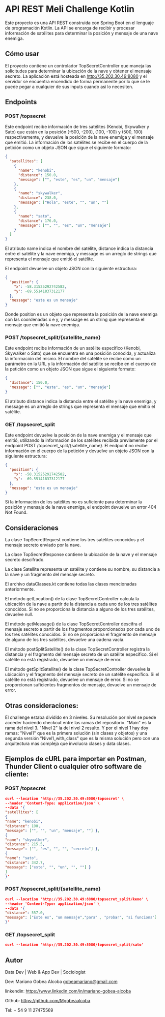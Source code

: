 # API REST Meli Challenge Kotlin

Este proyecto es una API REST construida con Spring Boot en el lenguaje de programación Kotlin. La API se encarga de recibir y procesar información de satélites para determinar la posición y mensaje de una nave enemiga.

## Cómo usar

El proyecto contiene un controlador TopSecretController que maneja las solicitudes para determinar la ubicación de la nave y obtener el mensaje secreto. La aplicación está hosteada en http://35.202.30.49:8080 y el servidor se encuentra encendido de forma permanente por lo que se le puede pegar a cualquier de sus inputs cuando así lo necesiten. 

## Endpoints

### POST /topsecret

Este endpoint recibe información de tres satélites (Kenobi, Skywalker y Sato) que están en la posición (-500, -200), (100, -100) y (500, 100) respectivamente, y devuelve la posición de la nave enemiga y el mensaje que emitió. La información de los satélites se recibe en el cuerpo de la petición como un objeto JSON que sigue el siguiente formato:

```json
{
  "satellites": [
    {
      "name": "kenobi",
      "distance": 150.0,
      "message": ["", "este", "es", "un", "mensaje"]
    },
    {
      "name": "skywalker",
      "distance": 238.0,
      "message": ["Hola", "este", "", "un", ""]
    },
    {
      "name": "sato",
      "distance": 176.0,
      "message": ["", "", "es", "un", "mensaje"]
    }
  ]
}
```

El atributo name indica el nombre del satélite, distance indica la distancia entre el satélite y la nave enemiga, y message es un arreglo de strings que representa el mensaje que emitió el satélite.

El endpoint devuelve un objeto JSON con la siguiente estructura:

```json
{
  "position": {
    "x": -58.31525292742582,
    "y": -69.55141837312177
  },
  "message": "este es un mensaje"
}
```

Donde position es un objeto que representa la posición de la nave enemiga con las coordenadas x e y, y message es un string que representa el mensaje que emitió la nave enemiga.

### POST /topsecret_split/{satellite_name}

Este endpoint recibe información de un satélite específico (Kenobi, Skywalker o Sato) que se encuentra en una posición conocida, y actualiza la información del mismo. El nombre del satélite se recibe como un parámetro en la URL y la información del satélite se recibe en el cuerpo de la petición como un objeto JSON que sigue el siguiente formato:

```json
{
  "distance": 150.0,
  "message": ["", "este", "es", "un", "mensaje"]
}
```

El atributo distance indica la distancia entre el satélite y la nave enemiga, y message es un arreglo de strings que representa el mensaje que emitió el satélite.

### GET /topsecret_split

Este endpoint devuelve la posición de la nave enemiga y el mensaje que emitió, utilizando la información de los satélites recibida previamente por el endpoint POST /topsecret_split/{satellite_name}. El endpoint no recibe información en el cuerpo de la petición y devuelve un objeto JSON con la siguiente estructura:

```json
{
  "position": {
    "x": -58.31525292742582,
    "y": -69.55141837312177
  },
  "message": "este es un mensaje"
}
```

Si la información de los satélites no es suficiente para determinar la posición y mensaje de la nave enemiga, el endpoint devuelve un error 404 Not Found.

## Consideraciones

La clase TopSecretRequest contiene los tres satélites conocidos y el mensaje secreto enviado por la nave.

La clase TopSecretResponse contiene la ubicación de la nave y el mensaje secreto descifrado.

La clase Satellite representa un satélite y contiene su nombre, su distancia a la nave y un fragmento del mensaje secreto.

El archivo dataClasses.kt contiene todas las clases mencionadas anteriormente.

El método getLocation() de la clase TopSecretController calcula la ubicación de la nave a partir de la distancia a cada uno de los tres satélites conocidos. Si no se proporciona la distancia a alguno de los tres satélites, devuelve null.

El método getMessage() de la clase TopSecretController descifra el mensaje secreto a partir de los fragmentos proporcionados por cada uno de los tres satélites conocidos. Si no se proporciona el fragmento de mensaje de alguno de los tres satélites, devuelve una cadena vacía.

El método postSplitSatellite() de la clase TopSecretController registra la distancia y el fragmento del mensaje secreto de un satélite específico. Si el satélite no está registrado, devuelve un mensaje de error.

El método getSplitSatellite() de la clase TopSecretController devuelve la ubicación y el fragmento del mensaje secreto de un satélite específico. Si el satélite no está registrado, devuelve un mensaje de error. Si no se proporcionan suficientes fragmentos de mensaje, devuelve un mensaje de error.

## Otras consideraciones: 

El challenge estaba dividido en 3 niveles. Su resolución por nivel se puede acceder haciendo checkout entre las ramas del repositorio. "Main" es la rama del nivel 3. "Nivel 2" la del nivel 2 resulto. Y por el nivel 1 hay doy ramas: "Nivel1" que es la primera solución (sin clases y objetos) y una segunda versión "Nivel1_with_class" que es la misma solución pero con una arquitectura mas compleja que involucra clases y data clases. 

## Ejemplos de cURL para importar en Postman, Thunder Client o cualquier otro software de cliente: 

### POST /topsecret

```json
curl --location 'http://35.202.30.49:8080/topsecret' \
--header 'Content-Type: application/json' \
--data '{
"satellites": [
{
"name": "kenobi",
"distance": 100,
"message": ["", "", "un", "mensaje", ""] },
{
"name": "skywalker",
"distance": 215.5,
"message": ["", "es", "", "", "secreto"] },
{
"name": "sato",
"distance": 342.7,
"message": ["este", "", "un", "", ""] }
]
}'
```

### POST /topsecret_split/{satellite_name}

```json
curl --location 'http://35.202.30.49:8080/topsecret_split/keno' \
--header 'Content-Type: application/json' \
--data '{
"distance": 557.0,
"message": ["Este es", "un mensaje","para" , "probar", "si funciona"] 
}'
```

### GET /topsecret_split

```json
curl --location 'http://35.202.30.49:8080/topsecret_split/sato'
```

## Autor

Data Dev | Web & App Dev | Sociologist

Dev: Mariano Gobea Alcoba <gobeamariano@gmail.com>

linkendin: <https://www.linkedin.com/in/mariano-gobea-alcoba>

Github: https://github.com/Mgobeaalcoba

Tel: + 54 9 11 27475569







